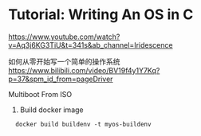 # Tutorial: Writing An OS in C
https://www.youtube.com/watch?v=Aq3j6KG3TiU&t=341s&ab_channel=Iridescence

如何从零开始写一个简单的操作系统
https://www.bilibili.com/video/BV19f4y1Y7Kq?p=37&spm_id_from=pageDriver


Multiboot From ISO


1. Build docker image
```
  docker build buildenv -t myos-buildenv
```
